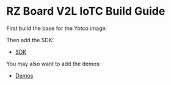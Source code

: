 # RZ Board V2L IoTC Build Guide

First build the base for the Yotco image:

Then add the SDK:
- [SDK](../IoTC-C-SDK/README.md)

You may also want to add the demos:
- [Demos](../Demos/README.md)

